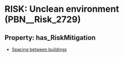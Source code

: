 # RISK: __Unclean environment__ (PBN__Risk_2729)

## Property: has_RiskMitigation

* [Spacing between buildings](PBN__Mitigation_770)

